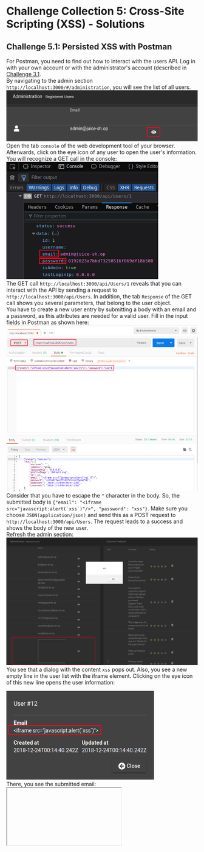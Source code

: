 # Challenge Collection 5: Cross-Site Scripting (XSS) - Solutions

## Challenge 5.1: Persisted XSS with Postman
For Postman, you need to find out how to interact with the users API. Log in with your own account or with the administrator's account (described in [Challenge 3.1](https://github.com/nt-ca-aqe/thesis-ahs/tree/master/Challenge%203:%20Injection#challenge-31-log-in-as-administrator).  
By navigating to the admin section `http://localhost:3000/#/administration`, you will see the list of all users.
![5_3_5](screenshots/solution5_3_5.png)  
Open the tab `console` of the web development tool of your browser. Afterwards, click on the eye icon of any user to open the user's information. You will recognize a GET call in the console:
![5_3_6](screenshots/solution5_3_6.png)  
The GET call `http://localhost:3000/api/Users/1` reveals that you can interact with the API by sending a request to `http://localhost:3000/api/Users`. In addition, the tab `Response` of the GET call shows you several parameters, that belong to the user object.  
You have to create a new user entry by submitting a body with an email and a password, as this attributes are needed for a valid user. Fill in the input fields in Postman as shown here:  
![5_3_1](screenshots/solution5_3_1.png)  
Consider that you have to escape the `"` character in the body. So, the submitted body is <code>{"email": "<iframe src=\"javascript:alert(&grave;xss&grave;)\"/>", "password": "xss"}</code>. Make sure you choose `JSON(application/json)` and send this as a POST request to `http://localhost:3000/api/Users`. The request leads to a success and shows the body of the new user.  
Refresh the admin section:
![5_3_2](screenshots/solution5_3_2.png)  
You see that a dialog with the content `xss` pops out. Also, you see a new empty line in the user list with the iframe element. Clicking on the eye icon of this new line opens the user information:  

![5_3_3](screenshots/solution5_3_3.png)  
There, you see the submitted email: <code><iframe src="javascript:alert(&grave;xss&grave;)"/></code>.  

Checking the tab `Inspector` will show you that the iframe element has become a part of the HTML code:
![5_3_4](screenshots/solution5_3_4.png)  


## Challenge 5.2: Persisted XSS with Postman 2
[Challenge 1.6](https://github.com/nt-ca-aqe/thesis-ahs/tree/master/Challenge%201:%20Broken%20Access%20Control#challenge-16-change-the-description-of-the-product-owasp-ssl-advanced-forensic-tool-o-saft) has shown you that you have the oppurtunity to interact with the products API via `http://localhost:3000/api/Products`. Also, browsing to this URL shows you the following information:
![5_4_0](screenshots/solution5_4_0.png)  
To create a new product, you have to fill the parameters `name`, `description` and `price` with values.  
Before, you need to obtain the session token by loggging in the application with any account and extracting the information from any GET call. To show the GET call, open the web development tool, choose the tab `console` and switch to tab `Cookies` of the GET call:  

![5_4_3](screenshots/solution5_4_1.png)  

After copying the session token, you can start Postman. Insert the token:

![5_4_4](screenshots/solution5_4_2.png)  
Then, send a POST request to `http://localhost:3000/api/Products` with <code>{"name": "XSS", "description": "<iframe src=\"javascript:alert(&grave;xss&grave;)\"/>", "price": 10.50}</code> as body. Make sure that you escape the `"` character and that you choose `JSON(application/json)`:

![5_4_3](screenshots/solution5_4_3.png)  
The request leads to a success. Go to the product list of the juice shop. By switching to the site, that contains the new product, you will see a dialog with the content `xss` popping out:

![5_4_3](screenshots/solution5_4_4.png)  
Also, you will recognize a new line with the name `XSS`, an empty iframe as description and the price `10.50`. If you click on the eye icon of this empty line, you will see the following result:

![5_4_5](screenshots/solution5_4_5.png)  
While opening the product info, the dialog with the content `xss` pops out again.


## Challenge 5.3: Persisted XSS through the UI
Browse to `http://localhost:3000/#/contact`. You need to modify the iframe element, as the common input <code><iframe src="javascript:alert(&grave;xss&grave;)"/></code> wouldn't be parsed in the HTML code as you need. Instead, type in the following: <code><<iframe src="src"/>iframe src="javascript:alert(&grave;xss&grave;)"/></code>
![5_5_1](screenshots/solution5_5_1.png)  
Submit the comment and browse to the `About us` section: `http://localhost:3000/#/about`
![5_5_2](screenshots/solution5_5_2.png)  
The administration section will show you the same result: `http://localhost:3000/#/administration`
![5_5_3](screenshots/solution5_5_3.png)  



## Challenge 5.4: Reflected XSS
Browse to `http://localhost:3000/#/track-order`. Type in <code><iframe src="javascript:alert(&grave;xss&grave;)"></code>.
![5_1_1](screenshots/solution5_1_1.png)  
Submit your input:
![5_1_2](screenshots/solution5_1_2.png)  
The dialog with the content `xss` pops out. In addition, you see the iframe element in the background as search result.  
In the tab `Inspector` (Firefox) or `Elements` (Chrome) of the web development tool, you will see that the iframe element with the javascript function has become a part of the HTML sources:
![5_1_3](screenshots/solution5_1_3.png)  


## Challenge 5.5: DOM XSS
Fill the input field for the product search with <code><iframe src="javascript:alert(&grave;xss&grave;)"></code> and submit this request:
![5_2_1](screenshots/solution5_2_1.png)  
The dialog with the content `xss` pops out. In addition, you see the iframe element in the background as search result.  

